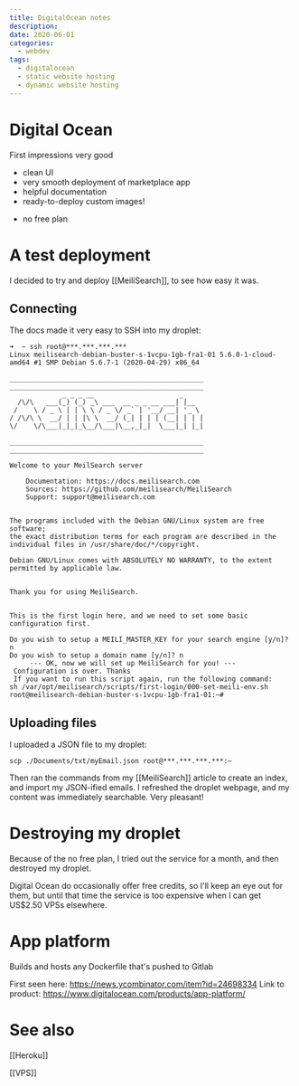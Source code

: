 ```yaml
---
title: DigitalOcean notes
description:
date: 2020-06-01
categories:
  - webdev
tags:
  - digitalocean
  - static website hosting
  - dynamic website hosting
---
```


# Digital Ocean

First impressions very good

+ clean UI
+ very smooth deployment of marketplace app
+ helpful documentation
+ ready-to-deploy custom images!
- no free plan

# A test deployment

I decided to try and deploy [[MeiliSearch]], to see how easy it was.

## Connecting
The docs made it very easy to SSH into my droplet:

```
➜  ~ ssh root@***.***.***.***
Linux meilisearch-debian-buster-s-1vcpu-1gb-fra1-01 5.6.0-1-cloud-amd64 #1 SMP Debian 5.6.7-1 (2020-04-29) x86_64
                                                        
________________________________________________        
________________________________________________        
             _ _ _ __                     _             
  /\/\   ___(_) (_) _\ ___  __ _ _ __ ___| |__          
 /    \ / _ \ | | \ \ / _ \/ _` | '__/ __| '_ \        
/ /\/\ \  __/ | | |\ \  __/ (_| | | | (__| | | |        
\/    \/\___|_|_|_\__/\___|\__,_|_|  \___|_| |_|        
                                                        
________________________________________________        
________________________________________________        
                                                        
Welcome to your MeilSearch server                       
                                                        
    Documentation: https://docs.meilisearch.com         
    Sources: https://github.com/meilisearch/MeiliSearch 
    Support: support@meilisearch.com                    
                                                        

The programs included with the Debian GNU/Linux system are free software;
the exact distribution terms for each program are described in the
individual files in /usr/share/doc/*/copyright.

Debian GNU/Linux comes with ABSOLUTELY NO WARRANTY, to the extent
permitted by applicable law.


Thank you for using MeiliSearch.


This is the first login here, and we need to set some basic configuration first.

Do you wish to setup a MEILI_MASTER_KEY for your search engine [y/n]?  n
Do you wish to setup a domain name [y/n]? n
     --- OK, now we will set up MeiliSearch for you! --- 
 Configuration is over. Thanks
 If you want to run this script again, run the following command:
sh /var/opt/meilisearch/scripts/first-login/000-set-meili-env.sh
root@meilisearch-debian-buster-s-1vcpu-1gb-fra1-01:~#
```

## Uploading files

I uploaded a JSON file to my droplet:

```
scp ./Documents/txt/myEmail.json root@***.***.***.***:~
```

Then ran the commands from my [[MeiliSearch]] article to create an index, and import my JSON-ified emails. I refreshed the droplet webpage, and my content was immediately searchable. Very pleasant!

# Destroying my droplet

Because of the no free plan, I tried out the service for a month, and then destroyed my droplet.

Digital Ocean do occasionally offer free credits, so I'll keep an eye out for them, but until that time the service is too expensive when I can get US$2.50 VPSs elsewhere.

# App platform
Builds and hosts any Dockerfile that's pushed to Gitlab

First seen here: https://news.ycombinator.com/item?id=24698334
Link to product: https://www.digitalocean.com/products/app-platform/

# See also
[[Heroku]]

[[VPS]]